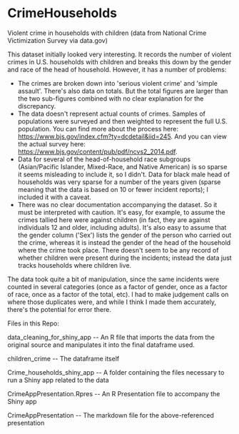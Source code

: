 # CrimeHouseholds
Violent crime in households with children (data from National Crime Victimization Survey via data.gov)

This dataset initially looked very interesting. It records the number of violent crimes in U.S. households with children and breaks this down by the gender and race of the head of household. However, it has a number of problems:
* The crimes are broken down into 'serious violent crime' and 'simple assault'. There's also data on totals. But the total figures are larger than the two sub-figures combined with no clear explanation for the discrepancy. 
* The data doesn't represent actual counts of crimes. Samples of populations were surveyed and then weighted to represent the full U.S. population. You can find more about the process here: https://www.bjs.gov/index.cfm?ty=dcdetail&iid=245. And you can view the actual survey here: https://www.bjs.gov/content/pub/pdf/ncvs2_2014.pdf.
* Data for several of the head-of-household race subgroups (Asian/Pacific Islander, Mixed-Race, and Native American) is so sparse it seems misleading to include it, so I didn't. Data for black male head of households was very sparse for a number of the years given (sparse meaning that the data is based on 10 or fewer incident reports); I included it with a caveat.
* There was no clear documentation accompanying the dataset. So it must be interpreted with caution. It's easy, for example, to assume the crimes tallied here were against children (in fact, they are against individuals 12 and older, including adults). It's also easy to assume that the gender column ('Sex') lists the gender of the person who carried out the crime, whereas it is instead the gender of the head of the household where the crime took place. There doesn't seem to be any record of whether children were present during the incidents; instead the data just tracks households where children live.

The data took quite a bit of manipulation, since the same incidents were counted in several categories (once as a factor of gender, once as a factor of race, once as a factor of the total, etc). I had to make judgement calls on where those duplicates were, and while I think I made them accurately, there's the potential for error there. 

Files in this Repo:

data_cleaning_for_shiny_app -- An R file that imports the data from the original source and manipulates it into the final dataframe used.

children_crime -- The dataframe itself

Crime_households_shiny_app -- A folder containing the files necessary to run a Shiny app related to the data

CrimeAppPresentation.Rpres -- An R Presentation file to accompany the Shiny app

CrimeAppPresentation -- The markdown file for the above-referenced presentation


